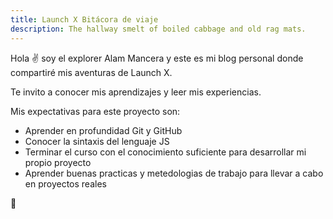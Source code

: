 ```yaml
---
title: Launch X Bitácora de viaje
description: The hallway smelt of boiled cabbage and old rag mats.
---
```


Hola ✌️  soy el explorer Alam Mancera y este es mi blog personal donde compartiré mis aventuras de Launch X.

Te invito a conocer mis aprendizajes y leer mis experiencias.

Mis expectativas para este proyecto son:

* Aprender en profundidad Git y GitHub
* Conocer la sintaxis del lenguaje JS
* Terminar el curso con el conocimiento suficiente para desarrollar mi propio proyecto
* Aprender buenas practicas y metedologias de trabajo para llevar a cabo en proyectos reales

🚀
